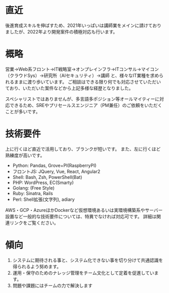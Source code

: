 # 直近
後進育成スキルを伸ばすため、2021年いっぱいは講師業をメインに請けておりましたが、2022年より開発案件の積極対応も行います。

# 概略
営業→Web系フロント→IT戦略室→オンプレインフラ→ITコンサル→マイコン（クラウドSys）→研究所（AIセキュリティ）→講師
と、様々なIT業種を求められるままに渡り歩いています。
ご相談はできる限り何でも対応させていただいており、いただいた案件などから上記多様な経歴となりました。

スペシャリストではありませんが、多言語多ポジション等オールマイティーに対応できるため、SREやプリセールスエンジニア（PM兼任）のご依頼をいただくことが多いです。

# 技術要件
上に行くほど直近で活用しており、ブランクが短いです。
また、左に行くほど熟練度が高いです。

- Python: Pandas, Grove+PI(RaspberryPI)
- フロントJS: JQuery, Vue, React, Angular2
- Shell: Bash, Zsh, PowerShell(Bat)
- PHP: WordPress, EC(Smarty)
- Golang: (Free Style)
- Ruby: Sinatra, Rails
- Perl: Shell拡張(文字列), adiary

AWS・GCP・AzureほかDockerなど仮想環境あるいは実環境構築系やサーバー設置など一般的な技術要件については、特異でなければ対応可です。
詳細は関連リンクをご覧ください。

# 傾向
1. システムに期待される事と、システム化できない事を切り分けて共通認識を得られるよう努めます。
2. 運用・保守のためのナレッジ管理をチーム文化として定着を促進しています。
3. 問題や課題にはチームの力で解決します
